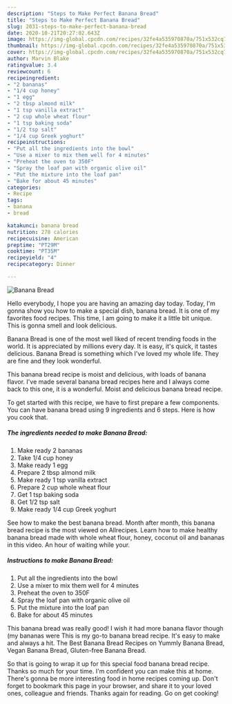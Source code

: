 ```yaml
---
description: "Steps to Make Perfect Banana Bread"
title: "Steps to Make Perfect Banana Bread"
slug: 2031-steps-to-make-perfect-banana-bread
date: 2020-10-21T20:27:02.643Z
image: https://img-global.cpcdn.com/recipes/32fe4a535970870a/751x532cq70/banana-bread-recipe-main-photo.jpg
thumbnail: https://img-global.cpcdn.com/recipes/32fe4a535970870a/751x532cq70/banana-bread-recipe-main-photo.jpg
cover: https://img-global.cpcdn.com/recipes/32fe4a535970870a/751x532cq70/banana-bread-recipe-main-photo.jpg
author: Marvin Blake
ratingvalue: 3.4
reviewcount: 6
recipeingredient:
- "2 bananas"
- "1/4 cup honey"
- "1 egg"
- "2 tbsp almond milk"
- "1 tsp vanilla extract"
- "2 cup whole wheat flour"
- "1 tsp baking soda"
- "1/2 tsp salt"
- "1/4 cup Greek yoghurt"
recipeinstructions:
- "Put all the ingredients into the bowl"
- "Use a mixer to mix them well for 4 minutes"
- "Preheat the oven to 350F"
- "Spray the loaf pan with organic olive oil"
- "Put the mixture into the loaf pan"
- "Bake for about 45 minutes"
categories:
- Recipe
tags:
- banana
- bread

katakunci: banana bread 
nutrition: 278 calories
recipecuisine: American
preptime: "PT29M"
cooktime: "PT35M"
recipeyield: "4"
recipecategory: Dinner

---
```



![Banana Bread](https://img-global.cpcdn.com/recipes/32fe4a535970870a/751x532cq70/banana-bread-recipe-main-photo.jpg)

Hello everybody, I hope you are having an amazing day today. Today, I'm gonna show you how to make a special dish, banana bread. It is one of my favorites food recipes. This time, I am going to make it a little bit unique. This is gonna smell and look delicious.

Banana Bread is one of the most well liked of recent trending foods in the world. It is appreciated by millions every day. It is easy, it's quick, it tastes delicious. Banana Bread is something which I've loved my whole life. They are fine and they look wonderful.

This banana bread recipe is moist and delicious, with loads of banana flavor. I&#39;ve made several banana bread recipes here and I always come back to this one, it is a wonderful. Moist and delicious banana bread recipe.


To get started with this recipe, we have to first prepare a few components. You can have banana bread using 9 ingredients and 6 steps. Here is how you cook that.

<!--inarticleads1-->

##### The ingredients needed to make Banana Bread:

1. Make ready 2 bananas
1. Take 1/4 cup honey
1. Make ready 1 egg
1. Prepare 2 tbsp almond milk
1. Make ready 1 tsp vanilla extract
1. Prepare 2 cup whole wheat flour
1. Get 1 tsp baking soda
1. Get 1/2 tsp salt
1. Make ready 1/4 cup Greek yoghurt


See how to make the best banana bread. Month after month, this banana bread recipe is the most viewed on Allrecipes. Learn how to make healthy banana bread made with whole wheat flour, honey, coconut oil and bananas in this video. An hour of waiting while your. 

<!--inarticleads2-->

##### Instructions to make Banana Bread:

1. Put all the ingredients into the bowl
1. Use a mixer to mix them well for 4 minutes
1. Preheat the oven to 350F
1. Spray the loaf pan with organic olive oil
1. Put the mixture into the loaf pan
1. Bake for about 45 minutes


This banana bread was really good! I wish it had more banana flavor though (my bananas were This is my go-to banana bread recipe. It&#39;s easy to make and always a hit. The Best Banana Bread Recipes on Yummly Banana Bread, Vegan Banana Bread, Gluten-free Banana Bread. 

So that is going to wrap it up for this special food banana bread recipe. Thanks so much for your time. I'm confident you can make this at home. There's gonna be more interesting food in home recipes coming up. Don't forget to bookmark this page in your browser, and share it to your loved ones, colleague and friends. Thanks again for reading. Go on get cooking!
